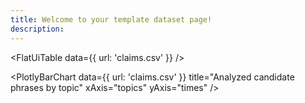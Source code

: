 ```yaml
---
title: Welcome to your template dataset page!
description: 
---
```


<FlatUiTable
  data={{
    url: 'claims.csv'
  }}
 />

<PlotlyBarChart
  data={{
    url: 'claims.csv'
  }}
  title="Analyzed candidate phrases by topic"
  xAxis="topics"
  yAxis="times"
/>
